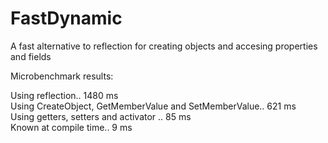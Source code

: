 FastDynamic
===========

A fast alternative to reflection for creating objects and accesing properties and fields

Microbenchmark results:

Using reflection.. 1480 ms<br/>
Using CreateObject, GetMemberValue and SetMemberValue.. 621 ms<br/>
Using getters, setters and activator .. 85 ms<br/>
Known at compile time.. 9 ms<br/>